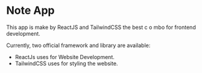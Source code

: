 # Note App

This app is make by ReactJS and TailwindCSS the best c o mbo for frontend development.

Currently, two official framework and library are available:

- ReactJs uses for Website Development.
- TailwindCSS uses for styling the website.
